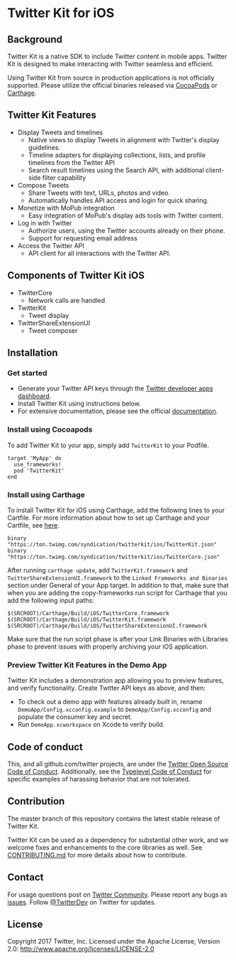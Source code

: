 # Twitter Kit for iOS

## Background

Twitter Kit is a native SDK to include Twitter content in mobile apps. Twitter Kit is designed to make interacting with Twitter seamless and efficient.

Using Twitter Kit from source in production applications is not officially supported. Please utilize the official binaries released via [CocoaPods](https://cocoapods.org/pods/TwitterKit) or [Carthage](https://github.com/Carthage/Carthage).

## Twitter Kit Features

* Display Tweets and timelines
  * Native views to display Tweets in alignment with Twitter's display guidelines.
  * Timeline adapters for displaying collections, lists, and profile timelines from the Twitter API
  * Search result timelines using the Search API, with additional client-side filter capability
* Compose Tweets
  * Share Tweets with text, URLs, photos and video.
  * Automatically handles API access and login for quick sharing.
* Monetize with MoPub integration
  * Easy integration of MoPub's display ads tools with Twitter content.
* Log in with Twitter
  * Authorize users, using the Twitter accounts already on their phone.
  * Support for requesting email address
* Access the Twitter API
  * API client for all interactions with the Twitter API.

## Components of Twitter Kit iOS

* TwitterCore
  * Network calls are handled
* TwitterKit
  * Tweet display
* TwitterShareExtensionUI
  * Tweet composer 

## Installation

### Get started

* Generate your Twitter API keys through the [Twitter developer apps dashboard](https://apps.twitter.com/).
* Install Twitter Kit using instructions below.
* For extensive documentation, please see the official [documentation](https://github.com/twitter/twitter-kit-ios/wiki).
	
### Install using Cocoapods

To add Twitter Kit to your app, simply add `TwitterKit` to your Podfile.

```
target 'MyApp' do
  use_frameworks!
  pod 'TwitterKit'
end
```

### Install using Carthage

To install Twitter Kit for iOS using Carthage, add the following lines to your Cartfile. For more information about how to set up Carthage and your Cartfile, see [here](https://github.com/Carthage/Carthage).

```
binary "https://ton.twimg.com/syndication/twitterkit/ios/TwitterKit.json"
binary "https://ton.twimg.com/syndication/twitterkit/ios/TwitterCore.json"
```

After running `carthage update`, add `TwitterKit.framework` and `TwitterShareExtensionUI.framework` to the `Linked Frameworks and Binaries` section under General of your App target. In addition to that, make sure that when you are adding the copy-frameworks run script for Carthage that you add the following input paths: 

```
$(SRCROOT)/Carthage/Build/iOS/TwitterCore.framework
$(SRCROOT)/Carthage/Build/iOS/TwitterKit.framework
$(SRCROOT)/Carthage/Build/iOS/TwitterShareExtensionUI.framework
```

Make sure that the run script phase is after your Link Binaries with Libraries phase to prevent issues with properly archiving your iOS application.

### Preview Twitter Kit Features in the Demo App

Twitter Kit includes a demonstration app allowing you to preview features, and verify functionality. Create Twitter API keys as above, and then:

* To check out a demo app with features already built in, rename `DemoApp/Config.xcconfig.example` to `DemoApp/Config.xcconfig` and populate the consumer key and secret.
* Run `DemoApp.xcworkspace` on Xcode to verify build.

## Code of conduct

This, and all github.com/twitter projects, are under the [Twitter Open Source Code of Conduct](https://github.com/twitter/code-of-conduct/blob/master/code-of-conduct.md). Additionally, see the [Typelevel Code of Conduct](http://typelevel.org/conduct) for specific examples of harassing behavior that are not tolerated.

## Contribution

The master branch of this repository contains the latest stable release of Twitter Kit.

Twitter Kit can be used as a dependency for substantial other work, and we welcome fixes and enhancements to the core libraries as well. See [CONTRIBUTING.md](https://github.com/twitter/twitter-kit-ios/blob/master/CONTRIBUTING.md) for more details about how to contribute.

## Contact

For usage questions post on [Twitter Community](https://twittercommunity.com/tags/c/publisher/twitter/ios).
Please report any bugs as [issues](https://github.com/twitter/twitter-kit-ios/issues).
Follow [@TwitterDev](http://twitter.com/twitterdev) on Twitter for updates.

## License

Copyright 2017 Twitter, Inc.
Licensed under the Apache License, Version 2.0: http://www.apache.org/licenses/LICENSE-2.0
